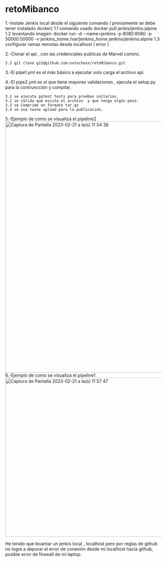 # retoMibanco

1.-Instale Jenkis local desde el siguiente comando ( previamente se debe tener instalado docker)
	1.1 comando usado docker pull jenkis/jenkis:alpine
	1.2 levantando imagen:
		docker run -d --name=jenkins -p 8080:8080 -p 50000:50000 -v jenkins_home:/var/jenkins_home jenkins/jenkins:alpine
	1.3 configurar ramas remotas desde localhost ( error )

2.-Clonar el api , con las credenciales publicas de Marvel cominc.

	2.1 git clone git@github.com:xxtochoxx/retoMibanco.git

3.-El pipe1.yml es el más básico a ejecutar solo carga el archivo api.

4.-El pipe2.yml es el que tiene mayores validaciones , ejecuta el setup.py para la contruncción y compilar.

	3.1 se ejecuta pytest tests para pruebas unitarias.
	3.2 se valida que exista el archivo  y que tenga algún peso.
	3.3 se Comprime en formato tar.gz
	3.4 se usa twine upload para la publicación.
	
	
5.-Ejemplo de como se visualiza el pipeline2
<img width="805" alt="Captura de Pantalla 2023-02-21 a la(s) 11 54 38" src="https://user-images.githubusercontent.com/7839541/220409970-cc38ade9-cd55-4689-a3e3-0c4304e7e42a.png">
6.-Ejemplo de como se visualiza el pipeline1
<img width="509" alt="Captura de Pantalla 2023-02-21 a la(s) 11 57 47" src="https://user-images.githubusercontent.com/7839541/220410550-245f8aca-b391-425c-b139-3b6ec0cfec90.png">

He tenido que levantar un jenkis local , localhost pero por reglas de github no logre a depurar el error de conexión desde mi localhost hacia github, posible error de firewall de mi laptop.

